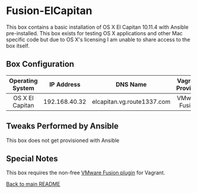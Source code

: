 Fusion-ElCapitan
==============
This box contains a basic installation of OS X El Capitan 10.11.4 with Ansible pre-installed.
This box exists for testing OS X applications and other Mac specific code but due to OS X's licensing I am unable to share access to the box itself.

Box Configuration
------------
| Operating System | IP Address    | DNS Name                          | Vagrant Provider | RAM | CPUs |
|:----------------:|:-------------:|:---------------------------------:|:----------------:|:---:|:----:|
| OS X El Capitan  | 192.168.40.32 | elcapitan.vg.route1337.com        | VMware Fusion    | 3GB | 2    |

Tweaks Performed by Ansible
------------
This box does not get provisioned with Ansible

Special Notes
------------
This box requires the non-free [VMware Fusion plugin](https://www.vagrantup.com/vmware/) for Vagrant.

[Back to main README](../README.md)
